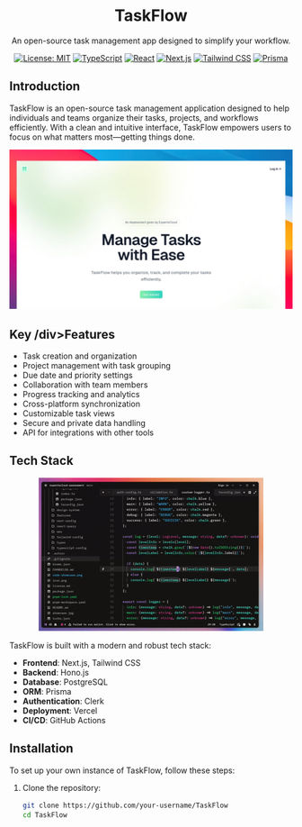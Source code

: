 <div align="center">
  <h1>TaskFlow</h1>
  <p>An open-source task management app designed to simplify your workflow.</p>

  [![License: MIT](https://img.shields.io/badge/License-MIT-blue.svg)](https://opensource.org/licenses/MIT)
  [![TypeScript](https://img.shields.io/badge/TypeScript-4.9.5-blue)](https://www.typescriptlang.org/)
  [![React](https://img.shields.io/badge/React-18.2.0-blue)](https://reactjs.org/)
  [![Next.js](https://img.shields.io/badge/Next.js-13.4.7-blue)](https://nextjs.org/)
  [![Tailwind CSS](https://img.shields.io/badge/Tailwind%20CSS-3.3.2-blue)](https://tailwindcss.com/)
  [![Prisma](https://img.shields.io/badge/Prisma-4.15.0-blue)](https://www.prisma.io/)
</div>

## Introduction

TaskFlow is an open-source task management application designed to help individuals and teams organize their tasks, projects, and workflows efficiently. With a clean and intuitive interface, TaskFlow empowers users to focus on what matters most—getting things done.

  <img src="./showcase.jpg" alt="TaskFlow Showcase" width="800">

## Key /div>Features

- Task creation and organization
- Project management with task grouping
- Due date and priority settings
- Collaboration with team members
- Progress tracking and analytics
- Cross-platform synchronization
- Customizable task views
- Secure and private data handling
- API for integrations with other tools

## Tech Stack

<div align="center">
  <img src="./video-showcase.gif" alt="TaskFlow Demo" width="400">
</div>

TaskFlow is built with a modern and robust tech stack:

- **Frontend**: Next.js, Tailwind CSS
- **Backend**: Hono.js
- **Database**: PostgreSQL
- **ORM**: Prisma
- **Authentication**: Clerk
- **Deployment**: Vercel
- **CI/CD**: GitHub Actions

## Installation

To set up your own instance of TaskFlow, follow these steps:

1. Clone the repository:
   ```bash
   git clone https://github.com/your-username/TaskFlow
   cd TaskFlow
